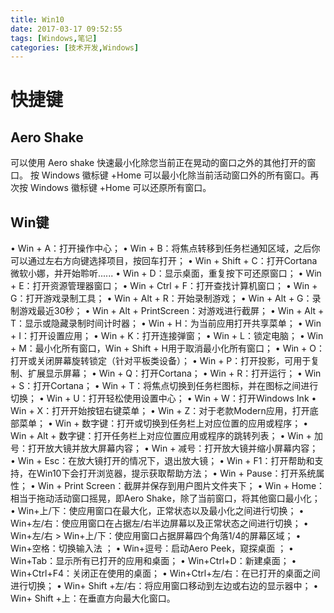 ```yaml
---
title: Win10
date: 2017-03-17 09:52:55
tags: [Windows,笔记]
categories: [技术开发,Windows]
---
```


# 快捷键

## Aero Shake
可以使用 Aero shake 快速最小化除您当前正在晃动的窗口之外的其他打开的窗口。
按 Windows 徽标键 +Home 可以最小化除当前活动窗口外的所有窗口。再次按 Windows 徽标键 +Home 可以还原所有窗口。



## Win键

• Win + A：打开操作中心；
• Win + B：将焦点转移到任务栏通知区域，之后你可以通过左右方向键选择项目，按回车打开；
• Win + Shift + C：打开Cortana微软小娜，并开始聆听......
• Win + D：显示桌面，重复按下可还原窗口；
• Win + E：打开资源管理器窗口；
• Win + Ctrl + F：打开查找计算机窗口；
• Win + G：打开游戏录制工具；
• Win + Alt + R：开始录制游戏；
• Win + Alt + G：录制游戏最近30秒；
• Win + Alt + PrintScreen：对游戏进行截屏；
• Win + Alt + T：显示或隐藏录制时间计时器；
• Win + H：为当前应用打开共享菜单；
• Win + I：打开设置应用；
• Win + K：打开连接弹窗；
• Win + L：锁定电脑；
• Win + M：最小化所有窗口，Win + Shift + H用于取消最小化所有窗口；
• Win + O：打开或关闭屏幕旋转锁定（针对平板类设备）；
• Win + P：打开投影，可用于复制、扩展显示屏幕；
• Win + Q：打开Cortana；
• Win + R：打开运行；
• Win + S：打开Cortana；
• Win + T：将焦点切换到任务栏图标，并在图标之间进行切换；
• Win + U：打开轻松使用设置中心；
• Win + W：打开Windows Ink
• Win + X：打开开始按钮右键菜单；
• Win + Z：对于老款Modern应用，打开底部菜单；
• Win + 数字键：打开或切换到任务栏上对应位置的应用或程序；
• Win + Alt + 数字键：打开任务栏上对应位置应用或程序的跳转列表；
• Win + 加号：打开放大镜并放大屏幕内容；
• Win + 减号：打开放大镜并缩小屏幕内容；
• Win + Esc：在放大镜打开的情况下，退出放大镜；
• Win + F1：打开帮助和支持，在Win10下会打开浏览器，提示获取帮助方法；
• Win + Pause：打开系统属性；
• Win + Print Screen：截屏并保存到用户图片文件夹下；
• Win + Home：相当于拖动活动窗口摇晃，即Aero Shake，除了当前窗口，将其他窗口最小化；
• Win+上/下：使应用窗口在最大化，正常状态以及最小化之间进行切换；
• Win+左/右：使应用窗口在占据左/右半边屏幕以及正常状态之间进行切换；
• Win+左/右 > Win+上/下：使应用窗口占据屏幕四个角落1/4的屏幕区域；
• Win+空格：切换输入法 ；
• Win+逗号：启动Aero Peek，窥探桌面 ；
• Win+Tab：显示所有已打开的应用和桌面；
• Win+Ctrl+D：新建桌面；
• Win+Ctrl+F4：关闭正在使用的桌面；
• Win+Ctrl+左/右：在已打开的桌面之间进行切换；
• Win+ Shift +左/右：将应用窗口移动到左边或右边的显示器中；
• Win+ Shift +上：在垂直方向最大化窗口。